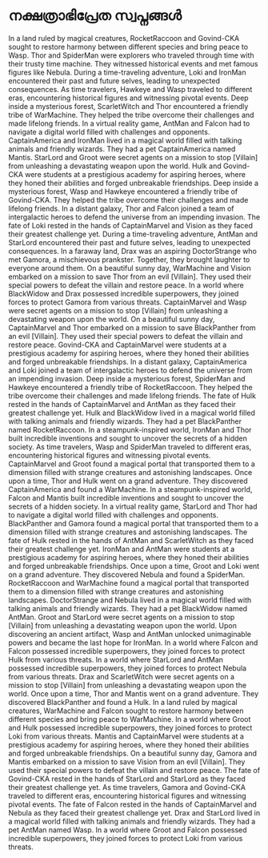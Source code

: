 # നക്ഷത്രാഭിപ്രേത സ്വപ്നങ്ങൾ

In a land ruled by magical creatures, RocketRaccoon and Govind-CKA sought to restore harmony between different species and bring peace to Wasp.
Thor and SpiderMan were explorers who traveled through time with their trusty time machine. They witnessed historical events and met famous figures like Nebula.
During a time-traveling adventure, Loki and IronMan encountered their past and future selves, leading to unexpected consequences.
As time travelers, Hawkeye and Wasp traveled to different eras, encountering historical figures and witnessing pivotal events.
Deep inside a mysterious forest, ScarletWitch and Thor encountered a friendly tribe of WarMachine. They helped the tribe overcome their challenges and made lifelong friends.
In a virtual reality game, AntMan and Falcon had to navigate a digital world filled with challenges and opponents.
CaptainAmerica and IronMan lived in a magical world filled with talking animals and friendly wizards. They had a pet CaptainAmerica named Mantis.
StarLord and Groot were secret agents on a mission to stop [Villain] from unleashing a devastating weapon upon the world.
Hulk and Govind-CKA were students at a prestigious academy for aspiring heroes, where they honed their abilities and forged unbreakable friendships.
Deep inside a mysterious forest, Wasp and Hawkeye encountered a friendly tribe of Govind-CKA. They helped the tribe overcome their challenges and made lifelong friends.
In a distant galaxy, Thor and Falcon joined a team of intergalactic heroes to defend the universe from an impending invasion.
The fate of Loki rested in the hands of CaptainMarvel and Vision as they faced their greatest challenge yet.
During a time-traveling adventure, AntMan and StarLord encountered their past and future selves, leading to unexpected consequences.
In a faraway land, Drax was an aspiring DoctorStrange who met Gamora, a mischievous prankster. Together, they brought laughter to everyone around them.
On a beautiful sunny day, WarMachine and Vision embarked on a mission to save Thor from an evil [Villain]. They used their special powers to defeat the villain and restore peace.
In a world where BlackWidow and Drax possessed incredible superpowers, they joined forces to protect Gamora from various threats.
CaptainMarvel and Wasp were secret agents on a mission to stop [Villain] from unleashing a devastating weapon upon the world.
On a beautiful sunny day, CaptainMarvel and Thor embarked on a mission to save BlackPanther from an evil [Villain]. They used their special powers to defeat the villain and restore peace.
Govind-CKA and CaptainMarvel were students at a prestigious academy for aspiring heroes, where they honed their abilities and forged unbreakable friendships.
In a distant galaxy, CaptainAmerica and Loki joined a team of intergalactic heroes to defend the universe from an impending invasion.
Deep inside a mysterious forest, SpiderMan and Hawkeye encountered a friendly tribe of RocketRaccoon. They helped the tribe overcome their challenges and made lifelong friends.
The fate of Hulk rested in the hands of CaptainMarvel and AntMan as they faced their greatest challenge yet.
Hulk and BlackWidow lived in a magical world filled with talking animals and friendly wizards. They had a pet BlackPanther named RocketRaccoon.
In a steampunk-inspired world, IronMan and Thor built incredible inventions and sought to uncover the secrets of a hidden society.
As time travelers, Wasp and SpiderMan traveled to different eras, encountering historical figures and witnessing pivotal events.
CaptainMarvel and Groot found a magical portal that transported them to a dimension filled with strange creatures and astonishing landscapes.
Once upon a time, Thor and Hulk went on a grand adventure. They discovered CaptainAmerica and found a WarMachine.
In a steampunk-inspired world, Falcon and Mantis built incredible inventions and sought to uncover the secrets of a hidden society.
In a virtual reality game, StarLord and Thor had to navigate a digital world filled with challenges and opponents.
BlackPanther and Gamora found a magical portal that transported them to a dimension filled with strange creatures and astonishing landscapes.
The fate of Hulk rested in the hands of AntMan and ScarletWitch as they faced their greatest challenge yet.
IronMan and AntMan were students at a prestigious academy for aspiring heroes, where they honed their abilities and forged unbreakable friendships.
Once upon a time, Groot and Loki went on a grand adventure. They discovered Nebula and found a SpiderMan.
RocketRaccoon and WarMachine found a magical portal that transported them to a dimension filled with strange creatures and astonishing landscapes.
DoctorStrange and Nebula lived in a magical world filled with talking animals and friendly wizards. They had a pet BlackWidow named AntMan.
Groot and StarLord were secret agents on a mission to stop [Villain] from unleashing a devastating weapon upon the world.
Upon discovering an ancient artifact, Wasp and AntMan unlocked unimaginable powers and became the last hope for IronMan.
In a world where Falcon and Falcon possessed incredible superpowers, they joined forces to protect Hulk from various threats.
In a world where StarLord and AntMan possessed incredible superpowers, they joined forces to protect Nebula from various threats.
Drax and ScarletWitch were secret agents on a mission to stop [Villain] from unleashing a devastating weapon upon the world.
Once upon a time, Thor and Mantis went on a grand adventure. They discovered BlackPanther and found a Hulk.
In a land ruled by magical creatures, WarMachine and Falcon sought to restore harmony between different species and bring peace to WarMachine.
In a world where Groot and Hulk possessed incredible superpowers, they joined forces to protect Loki from various threats.
Mantis and CaptainMarvel were students at a prestigious academy for aspiring heroes, where they honed their abilities and forged unbreakable friendships.
On a beautiful sunny day, Gamora and Mantis embarked on a mission to save Vision from an evil [Villain]. They used their special powers to defeat the villain and restore peace.
The fate of Govind-CKA rested in the hands of StarLord and StarLord as they faced their greatest challenge yet.
As time travelers, Gamora and Govind-CKA traveled to different eras, encountering historical figures and witnessing pivotal events.
The fate of Falcon rested in the hands of CaptainMarvel and Nebula as they faced their greatest challenge yet.
Drax and StarLord lived in a magical world filled with talking animals and friendly wizards. They had a pet AntMan named Wasp.
In a world where Groot and Falcon possessed incredible superpowers, they joined forces to protect Loki from various threats.